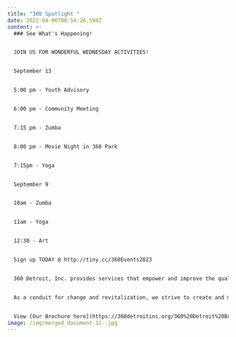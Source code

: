 ```yaml
---
title: "360 Spotlight "
date: 2022-04-06T00:54:26.598Z
content: >-
  ### See What's Happening!


  J﻿OIN US FOR WONDERFUL WEDNESDAY ACTIVITIES!


  September 13


  5﻿:00 pm - Youth Advisory


  6﻿:00 pm - Community Meeting


  7﻿:15 pm - Zumba


  8﻿:00 pm - Movie Night in 360 Park


  7:15pm - Yoga


  September 9


  1﻿0am - Zumba


  1﻿1am - Yoga


  1﻿2:30 - Art


  Sign up TODAY @ http://tiny.cc/360Events2023


  360 Detroit, Inc. provides services that empower and improve the quality of life for individuals and families. We are dedicated to assisting people in becoming self-sufficient, anchored, stabilized and well-rounded community members.


  As a conduit for change and revitalization, we strive to create and maintain viable, safe communities within Detroit


  View [Our Brochure here](https://360detroitinc.org/360%20Detroit%20Brochure.pdf)!
image: /img/merged_document-12-.jpg
---
```

